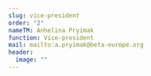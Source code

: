 ```yaml
---
slug: vice-president
order: "2"
nameTM: Anhelina Pryimak
function: Vice-president
mail: mailto:a.pryimak@beta-europe.org
header:
  image: ""
---
```

